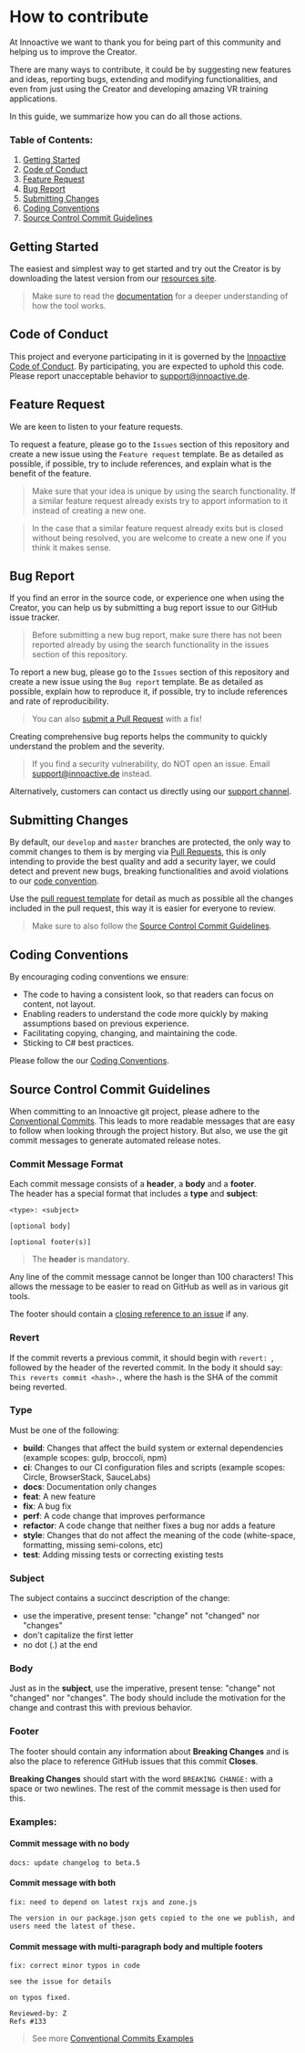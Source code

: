 # How to contribute

At Innoactive we want to thank you for being part of this community and helping us to improve the Creator.

There are many ways to contribute, it could be by suggesting new features and ideas, reporting bugs, extending and modifying functionalities, and even from just using the Creator and developing amazing VR training applications.

In this guide, we summarize how you can do all those actions.

### Table of Contents:

1. [Getting Started](#getting-started)
1. [Code of Conduct](#code-of-conduct)
1. [Feature Request](#feature-request)
1. [Bug Report](#bug-report)
1. [Submitting Changes](#submitting-changes)
1. [Coding Conventions](#coding-conventions)
1. [Source Control Commit Guidelines](#source-control-commit-guidelines)

## Getting Started

The easiest and simplest way to get started and try out the Creator is by downloading the latest version from our [resources site](http://developers.innoactive.de/creator/).

> Make sure to read the [documentation](http://developers.innoactive.de/documentation/creator/) for a deeper understanding of how the tool works.

## Code of Conduct

This project and everyone participating in it is governed by the [Innoactive Code of Conduct](CODE_OF_CONDUCT.md). By participating, you are expected to uphold this code. Please report unacceptable behavior to support@innoactive.de.


## Feature Request

We are keen to listen to your feature requests.

To request a feature, please go to the `Issues` section of this repository and create a new issue using the `Feature request` template. Be as detailed as possible, if possible, try to include references, and explain what is the benefit of the feature.

> Make sure that your idea is unique by using the search functionality. If a similar feature request already exists try to apport information to it instead of creating a new one. 

> In the case that a similar feature request already exits but is closed without being resolved, you are welcome to create a new one if you think it makes sense.

## Bug Report

If you find an error in the source code, or experience one when using the Creator, you can help us by submitting a bug report issue to our GitHub issue tracker. 

> Before submitting a new bug report, make sure there has not been reported already by using the search functionality in the issues section of this repository.

To report a new bug, please go to the `Issues` section of this repository and create a new issue using the `Bug report` template. Be as detailed as possible, explain how to reproduce it, if possible, try to include references and rate of reproducibility.

> You can also [submit a Pull Request](#submitting-changes) with a fix!

Creating comprehensive bug reports helps the community to quickly understand the problem and the severity.

> If you find a security vulnerability, do NOT open an issue. Email support@innoactive.de instead.

Alternatively, customers can contact us directly using our [support channel](https://jira.innoactive.de/servicedesk/customer/portal/3).

## Submitting Changes

By default, our `develop` and `master` branches are protected, the only way to commit changes to them is by merging via [Pull Requests](https://help.github.com/en/github/collaborating-with-issues-and-pull-requests/about-pull-requests), this is only intending to provide the best quality and add a security layer, we could detect and prevent new bugs, breaking functionalities and avoid violations to our [code convention]((#coding-conventions)).

Use the [pull request template](pull_request_template.md) for detail as much as possible all the changes included in the pull request, this way it is easier for everyone to review.

> Make sure to also follow the [Source Control Commit Guidelines](#source-control-commit-guidelines).

## Coding Conventions

By encouraging coding conventions we ensure:

* The code to having a consistent look, so that readers can focus on content, not layout.
* Enabling readers to understand the code more quickly by making assumptions based on previous experience.
* Facilitating copying, changing, and maintaining the code.
* Sticking to C# best practices.

Please follow the our [Coding Conventions](coding_conventions.md).

## Source Control Commit Guidelines

When committing to an Innoactive git project, please adhere to the [Conventional Commits](https://www.conventionalcommits.org/en/v1.0.0/#summary). This leads to more readable messages that are easy to follow when looking through the project history. But also, we use the git commit messages to generate automated release notes.

### Commit Message Format
Each commit message consists of a **header**, a **body** and a **footer**.  
The header has a special format that includes a **type** and **subject**:

```
<type>: <subject>

[optional body]

[optional footer(s)]
```

> The **header** is mandatory.

Any line of the commit message cannot be longer than 100 characters! This allows the message to be easier
to read on GitHub as well as in various git tools.

The footer should contain a [closing reference to an issue](https://help.github.com/articles/closing-issues-via-commit-messages/) if any.


### Revert
If the commit reverts a previous commit, it should begin with `revert: `, followed by the header of the reverted commit. In the body it should say: `This reverts commit <hash>.`, where the hash is the SHA of the commit being reverted.

### Type
Must be one of the following:

* **build**: Changes that affect the build system or external dependencies (example scopes: gulp, broccoli, npm)
* **ci**: Changes to our CI configuration files and scripts (example scopes: Circle, BrowserStack, SauceLabs)
* **docs**: Documentation only changes
* **feat**: A new feature
* **fix**: A bug fix
* **perf**: A code change that improves performance
* **refactor**: A code change that neither fixes a bug nor adds a feature
* **style**: Changes that do not affect the meaning of the code (white-space, formatting, missing semi-colons, etc)
* **test**: Adding missing tests or correcting existing tests

### Subject
The subject contains a succinct description of the change:

* use the imperative, present tense: "change" not "changed" nor "changes"
* don't capitalize the first letter
* no dot (.) at the end

### Body
Just as in the **subject**, use the imperative, present tense: "change" not "changed" nor "changes".
The body should include the motivation for the change and contrast this with previous behavior.

### Footer
The footer should contain any information about **Breaking Changes** and is also the place to
reference GitHub issues that this commit **Closes**.

**Breaking Changes** should start with the word `BREAKING CHANGE:` with a space or two newlines. The rest of the commit message is then used for this.

### Examples:

#### Commit message with no body

```
docs: update changelog to beta.5
```

#### Commit message with both
```
fix: need to depend on latest rxjs and zone.js

The version in our package.json gets copied to the one we publish, and users need the latest of these.
```

#### Commit message with multi-paragraph body and multiple footers
```
fix: correct minor typos in code

see the issue for details

on typos fixed.

Reviewed-by: Z
Refs #133
```

> See more [Conventional Commits Examples](https://www.conventionalcommits.org/en/v1.0.0/#examples)
